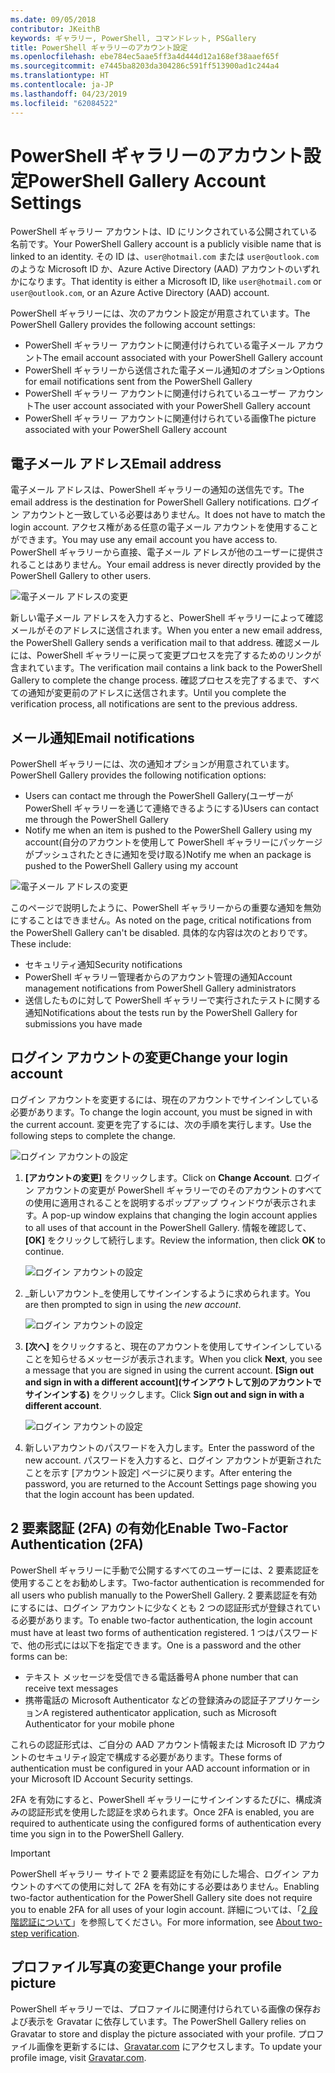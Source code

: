 ```yaml
---
ms.date: 09/05/2018
contributor: JKeithB
keywords: ギャラリー, PowerShell, コマンドレット, PSGallery
title: PowerShell ギャラリーのアカウント設定
ms.openlocfilehash: ebe784ec5aae5ff3a4d444d12a168ef38aaef65f
ms.sourcegitcommit: e7445ba8203da304286c591ff513900ad1c244a4
ms.translationtype: HT
ms.contentlocale: ja-JP
ms.lasthandoff: 04/23/2019
ms.locfileid: "62084522"
---
```

# <a name="powershell-gallery-account-settings"></a><span data-ttu-id="bddac-103">PowerShell ギャラリーのアカウント設定</span><span class="sxs-lookup"><span data-stu-id="bddac-103">PowerShell Gallery Account Settings</span></span>

<span data-ttu-id="bddac-104">PowerShell ギャラリー アカウントは、ID にリンクされている公開されている名前です。</span><span class="sxs-lookup"><span data-stu-id="bddac-104">Your PowerShell Gallery account is a publicly visible name that is linked to an identity.</span></span> <span data-ttu-id="bddac-105">その ID は、`user@hotmail.com` または `user@outlook.com` のような Microsoft ID か、Azure Active Directory (AAD) アカウントのいずれかになります。</span><span class="sxs-lookup"><span data-stu-id="bddac-105">That identity is either a Microsoft ID, like `user@hotmail.com` or `user@outlook.com`, or an Azure Active Directory (AAD) account.</span></span>

<span data-ttu-id="bddac-106">PowerShell ギャラリーには、次のアカウント設定が用意されています。</span><span class="sxs-lookup"><span data-stu-id="bddac-106">The PowerShell Gallery provides the following account settings:</span></span>

- <span data-ttu-id="bddac-107">PowerShell ギャラリー アカウントに関連付けられている電子メール アカウント</span><span class="sxs-lookup"><span data-stu-id="bddac-107">The email account associated with your PowerShell Gallery account</span></span>
- <span data-ttu-id="bddac-108">PowerShell ギャラリーから送信された電子メール通知のオプション</span><span class="sxs-lookup"><span data-stu-id="bddac-108">Options for email notifications sent from the PowerShell Gallery</span></span>
- <span data-ttu-id="bddac-109">PowerShell ギャラリー アカウントに関連付けられているユーザー アカウント</span><span class="sxs-lookup"><span data-stu-id="bddac-109">The user account associated with your PowerShell Gallery account</span></span>
- <span data-ttu-id="bddac-110">PowerShell ギャラリー アカウントに関連付けられている画像</span><span class="sxs-lookup"><span data-stu-id="bddac-110">The picture associated with your PowerShell Gallery account</span></span>

## <a name="email-address"></a><span data-ttu-id="bddac-111">電子メール アドレス</span><span class="sxs-lookup"><span data-stu-id="bddac-111">Email address</span></span>

<span data-ttu-id="bddac-112">電子メール アドレスは、PowerShell ギャラリーの通知の送信先です。</span><span class="sxs-lookup"><span data-stu-id="bddac-112">The email address is the destination for PowerShell Gallery notifications.</span></span> <span data-ttu-id="bddac-113">ログイン アカウントと一致している必要はありません。</span><span class="sxs-lookup"><span data-stu-id="bddac-113">It does not have to match the login account.</span></span> <span data-ttu-id="bddac-114">アクセス権がある任意の電子メール アカウントを使用することができます。</span><span class="sxs-lookup"><span data-stu-id="bddac-114">You may use any email account you have access to.</span></span> <span data-ttu-id="bddac-115">PowerShell ギャラリーから直接、電子メール アドレスが他のユーザーに提供されることはありません。</span><span class="sxs-lookup"><span data-stu-id="bddac-115">Your email address is never directly provided by the PowerShell Gallery to other users.</span></span>

![電子メール アドレスの変更](../../Images/PSGallery_AcccountEmailAddress.png)

<span data-ttu-id="bddac-117">新しい電子メール アドレスを入力すると、PowerShell ギャラリーによって確認メールがそのアドレスに送信されます。</span><span class="sxs-lookup"><span data-stu-id="bddac-117">When you enter a new email address, the PowerShell Gallery sends a verification mail to that address.</span></span> <span data-ttu-id="bddac-118">確認メールには、PowerShell ギャラリーに戻って変更プロセスを完了するためのリンクが含まれています。</span><span class="sxs-lookup"><span data-stu-id="bddac-118">The verification mail contains a link back to the PowerShell Gallery to complete the change process.</span></span> <span data-ttu-id="bddac-119">確認プロセスを完了するまで、すべての通知が変更前のアドレスに送信されます。</span><span class="sxs-lookup"><span data-stu-id="bddac-119">Until you complete the verification process, all notifications are sent to the previous address.</span></span>

## <a name="email-notifications"></a><span data-ttu-id="bddac-120">メール通知</span><span class="sxs-lookup"><span data-stu-id="bddac-120">Email notifications</span></span>

<span data-ttu-id="bddac-121">PowerShell ギャラリーには、次の通知オプションが用意されています。</span><span class="sxs-lookup"><span data-stu-id="bddac-121">PowerShell Gallery provides the following notification options:</span></span>

- <span data-ttu-id="bddac-122">Users can contact me through the PowerShell Gallery\(ユーザーが PowerShell ギャラリーを通じて連絡できるようにする\)</span><span class="sxs-lookup"><span data-stu-id="bddac-122">Users can contact me through the PowerShell Gallery</span></span>
- <span data-ttu-id="bddac-123">Notify me when an item is pushed to the PowerShell Gallery using my account\(自分のアカウントを使用して PowerShell ギャラリーにパッケージがプッシュされたときに通知を受け取る\)</span><span class="sxs-lookup"><span data-stu-id="bddac-123">Notify me when an package is pushed to the PowerShell Gallery using my account</span></span>

![電子メール アドレスの変更](../../Images/PSGallery_AccountEmailOptions.png)

<span data-ttu-id="bddac-125">このページで説明したように、PowerShell ギャラリーからの重要な通知を無効にすることはできません。</span><span class="sxs-lookup"><span data-stu-id="bddac-125">As noted on the page, critical notifications from the PowerShell Gallery can't be disabled.</span></span>
<span data-ttu-id="bddac-126">具体的な内容は次のとおりです。</span><span class="sxs-lookup"><span data-stu-id="bddac-126">These include:</span></span>

- <span data-ttu-id="bddac-127">セキュリティ通知</span><span class="sxs-lookup"><span data-stu-id="bddac-127">Security notifications</span></span>
- <span data-ttu-id="bddac-128">PowerShell ギャラリー管理者からのアカウント管理の通知</span><span class="sxs-lookup"><span data-stu-id="bddac-128">Account management notifications from PowerShell Gallery administrators</span></span>
- <span data-ttu-id="bddac-129">送信したものに対して PowerShell ギャラリーで実行されたテストに関する通知</span><span class="sxs-lookup"><span data-stu-id="bddac-129">Notifications about the tests run by the PowerShell Gallery for submissions you have made</span></span>

## <a name="change-your-login-account"></a><span data-ttu-id="bddac-130">ログイン アカウントの変更</span><span class="sxs-lookup"><span data-stu-id="bddac-130">Change your login account</span></span>

<span data-ttu-id="bddac-131">ログイン アカウントを変更するには、現在のアカウントでサインインしている必要があります。</span><span class="sxs-lookup"><span data-stu-id="bddac-131">To change the login account, you must be signed in with the current account.</span></span> <span data-ttu-id="bddac-132">変更を完了するには、次の手順を実行します。</span><span class="sxs-lookup"><span data-stu-id="bddac-132">Use the following steps to complete the change.</span></span>

![ログイン アカウントの設定](../../Images/PSGallery_LoginAccountSettings.png)

1. <span data-ttu-id="bddac-134">**[アカウントの変更]** をクリックします。</span><span class="sxs-lookup"><span data-stu-id="bddac-134">Click on **Change Account**.</span></span> <span data-ttu-id="bddac-135">ログイン アカウントの変更が PowerShell ギャラリーでのそのアカウントのすべての使用に適用されることを説明するポップアップ ウィンドウが表示されます。</span><span class="sxs-lookup"><span data-stu-id="bddac-135">A pop-up window explains that changing the login account applies to all uses of that account in the PowerShell Gallery.</span></span> <span data-ttu-id="bddac-136">情報を確認して、**[OK]** をクリックして続行します。</span><span class="sxs-lookup"><span data-stu-id="bddac-136">Review the information, then click **OK** to continue.</span></span>

   ![ログイン アカウントの設定](../../Images/PSGallery_LoginAccountChange-1.png)

2. <span data-ttu-id="bddac-138">_新しいアカウント_を使用してサインインするように求められます。</span><span class="sxs-lookup"><span data-stu-id="bddac-138">You are then prompted to sign in using the _new account_.</span></span>

   ![ログイン アカウントの設定](../../Images/PSGallery_LoginAccountChange-2.png)

3. <span data-ttu-id="bddac-140">**[次へ]** をクリックすると、現在のアカウントを使用してサインインしていることを知らせるメッセージが表示されます。</span><span class="sxs-lookup"><span data-stu-id="bddac-140">When you click **Next**, you see a message that you are signed in using the current account.</span></span>
   <span data-ttu-id="bddac-141">**[Sign out and sign in with a different account]\(サインアウトして別のアカウントでサインインする\)** をクリックします。</span><span class="sxs-lookup"><span data-stu-id="bddac-141">Click **Sign out and sign in with a different account**.</span></span>

   ![ログイン アカウントの設定](../../Images/PSGallery_LoginAccountChange-3.png)

4. <span data-ttu-id="bddac-143">新しいアカウントのパスワードを入力します。</span><span class="sxs-lookup"><span data-stu-id="bddac-143">Enter the password of the new account.</span></span> <span data-ttu-id="bddac-144">パスワードを入力すると、ログイン アカウントが更新されたことを示す [アカウント設定] ページに戻ります。</span><span class="sxs-lookup"><span data-stu-id="bddac-144">After entering the password, you are returned to the Account Settings page showing you that the login account has been updated.</span></span>


## <a name="enable-two-factor-authentication-2fa"></a><span data-ttu-id="bddac-145">2 要素認証 (2FA) の有効化</span><span class="sxs-lookup"><span data-stu-id="bddac-145">Enable Two-Factor Authentication (2FA)</span></span>

<span data-ttu-id="bddac-146">PowerShell ギャラリーに手動で公開するすべてのユーザーには、2 要素認証を使用することをお勧めします。</span><span class="sxs-lookup"><span data-stu-id="bddac-146">Two-factor authentication is recommended for all users who publish manually to the PowerShell Gallery.</span></span> <span data-ttu-id="bddac-147">2 要素認証を有効にするには、ログイン アカウントに少なくとも 2 つの認証形式が登録されている必要があります。</span><span class="sxs-lookup"><span data-stu-id="bddac-147">To enable two-factor authentication, the login account must have at least two forms of authentication registered.</span></span> <span data-ttu-id="bddac-148">1 つはパスワードで、他の形式には以下を指定できます。</span><span class="sxs-lookup"><span data-stu-id="bddac-148">One is a password and the other forms can be:</span></span>

- <span data-ttu-id="bddac-149">テキスト メッセージを受信できる電話番号</span><span class="sxs-lookup"><span data-stu-id="bddac-149">A phone number that can receive text messages</span></span>
- <span data-ttu-id="bddac-150">携帯電話の Microsoft Authenticator などの登録済みの認証子アプリケーション</span><span class="sxs-lookup"><span data-stu-id="bddac-150">A registered authenticator application, such as Microsoft Authenticator for your mobile phone</span></span>

<span data-ttu-id="bddac-151">これらの認証形式は、ご自分の AAD アカウント情報または Microsoft ID アカウントのセキュリティ設定で構成する必要があります。</span><span class="sxs-lookup"><span data-stu-id="bddac-151">These forms of authentication must be configured in your AAD account information or in your Microsoft ID Account Security settings.</span></span>

<span data-ttu-id="bddac-152">2FA を有効にすると、PowerShell ギャラリーにサインインするたびに、構成済みの認証形式を使用した認証を求められます。</span><span class="sxs-lookup"><span data-stu-id="bddac-152">Once 2FA is enabled, you are required to authenticate using the configured forms of authentication every time you sign in to the PowerShell Gallery.</span></span>

> [!IMPORTANT]
> <span data-ttu-id="bddac-153">PowerShell ギャラリー サイトで 2 要素認証を有効にした場合、ログイン アカウントのすべての使用に対して 2FA を有効にする必要はありません。</span><span class="sxs-lookup"><span data-stu-id="bddac-153">Enabling two-factor authentication for the PowerShell Gallery site does not require you to enable 2FA for all uses of your login account.</span></span> <span data-ttu-id="bddac-154">詳細については、「[2 段階認証について](https://support.microsoft.com/help/12408/microsoft-account-about-two-step-verification)」を参照してください。</span><span class="sxs-lookup"><span data-stu-id="bddac-154">For more information, see [About two-step verification](https://support.microsoft.com/help/12408/microsoft-account-about-two-step-verification).</span></span>

## <a name="change-your-profile-picture"></a><span data-ttu-id="bddac-155">プロファイル写真の変更</span><span class="sxs-lookup"><span data-stu-id="bddac-155">Change your profile picture</span></span>

<span data-ttu-id="bddac-156">PowerShell ギャラリーでは、プロファイルに関連付けられている画像の保存および表示を Gravatar に依存しています。</span><span class="sxs-lookup"><span data-stu-id="bddac-156">The PowerShell Gallery relies on Gravatar to store and display the picture associated with your profile.</span></span> <span data-ttu-id="bddac-157">プロファイル画像を更新するには、[Gravatar.com](http://www.gravatar.com/) にアクセスします。</span><span class="sxs-lookup"><span data-stu-id="bddac-157">To update your profile image, visit [Gravatar.com](http://www.gravatar.com/).</span></span>
